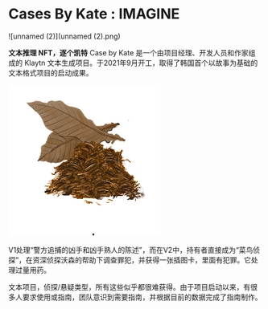 # Cases By Kate : IMAGINE



![unnamed (2)](unnamed (2).png)

**文本推理 NFT，逐个凯特**
Case by Kate 是一个由项目经理、开发人员和作家组成的 Klaytn 文本生成项目。于2021年9月开工，取得了韩国首个以故事为基础的文本格式项目的启动成果。

![unnamed](unnamed.png)

V1处理“警方追捕的凶手和凶手熟人的陈述”，而在V2中，持有者直接成为“菜鸟侦探”，在资深侦探沃森的帮助下调查罪犯，并获得一张插图卡，里面有犯罪。它处理过量用药。


文本项目，侦探/悬疑类型，所有这些似乎都很难获得。由于项目启动以来，有很多人要求使用或指南，团队意识到需要指南，并根据目前的数据完成了指南制作。
